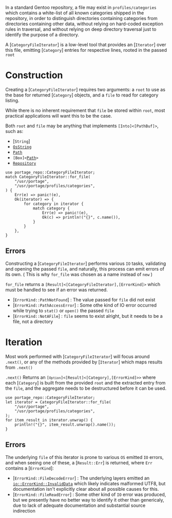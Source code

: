 
In a standard Gentoo repository, a file may exist in `profiles/categories`
which contains a white-list of all known categories shipped in the
repository, in order to distinguish directories containing categories from
directories containing other data, without relying on hard-coded exception
rules in traversal, and without relying on deep directory traversal just
to identify the purpose of a directory.

A [`CategoryFileIterator`] is a low-level tool that provides an
[`Iterator`] over this file, emitting [`Category`] entries for respective
lines, rooted in the passed `root`

# Construction

Creating a [`CategoryFileIterator`] requires two arguments: a `root` to
use as the base for returned [`Category`] objects, and a `file` to read
for category listing.

While there is no inherent requirement that `file` be stored within
`root`, most practical applications will want this to be the case.

Both `root` and `file` may be anything that implements
<code>[Into]\<[PathBuf]></code>, such as:
* [`String`]
* [`OsString`](std::ffi::OsString)
* [`Path`](std::path::Path)
* <code>[Box]\<[Path](std::path::Path)></code>
* [`Repository`](crate::Repository)

```no_run
use portage_repo::CategoryFileIterator;
match CategoryFileIterator::for_file(
    "/usr/portage",
    "/usr/portage/profiles/categories",
) {
    Err(e) => panic!(e),
    Ok(iterator) => {
        for category in iterator {
            match category {
                Err(e) => panic!(e),
                Ok(c) => println!("{}", c.name()),
            }
        }
    },
}
```

## Errors

Constructing a [`CategoryFileIterator`] performs various `IO` tasks,
validating and opening the passed `file`, and naturally, this process can
emit errors of its own. ( This is why `for_file` was chosen as a name
instead of `new` )

`for_file` returns a
<code>[Result]\<[CategoryFileIterator],[ErrorKind]></code> which
must be handled to see if an error was returned.

* [`ErrorKind::PathNotFound`]    : The value passed for `file` did
  not exist
* [`ErrorKind::PathAccessError`] : Some othe kind of IO error
  occurred while trying to
`stat()` or `open()` the passed `file`
* [`ErrorKind::NotAFile`] : `file` seems to exist alright, but it
  needs to be a file,
not a directory

# Iteration

Most work performed with [`CategoryFileIterator`] will focus around
`.next()`, or any of the methods provided by [`Iterator`] which maps
results from `.next()`

`.next()` Returns an
<code>[`Option`]\<[Result]\<[Category],[ErrorKind]>></code>
where each [`Category`] is built from the provided `root` and the
extracted entry from the `file`, and the aggregate needs to be
destructured before it can be used.

```no_run
use portage_repo::CategoryFileIterator;
let iterator = CategoryFileIterator::for_file(
    "/usr/portage",
    "/usr/portage/profiles/categories",
);
for item_result in iterator.unwrap() {
    println!("{}", item_result.unwrap().name());
}
```
## Errors
The underlying `file` of this iterator is prone to various `OS` emitted
`IO` errors, and when seeing one of these, a [`Result::Err`] is returned,
where `Err` contains a [`ErrorKind`]:

* [`ErrorKind::FileDecodeError`] : The underlying layers emitted
  an
[`io::ErrorKind::InvalidData`](::std::io::ErrorKind::InvalidData) which likely indicates malformed UTF8, but
documentation isn't explicitly clear about all possible causes for this.
* [`ErrorKind::FileReadError`] : Some other kind of `IO` error was
  produced, but we
presently have no better way to identify it other than genericaly, due to
lack of adequate documentation and substantial source indirection
